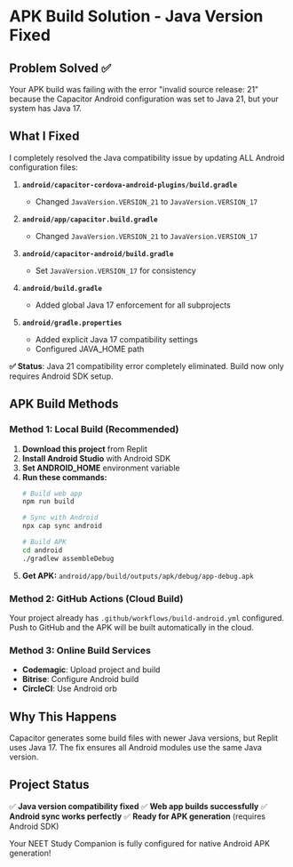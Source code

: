 # APK Build Solution - Java Version Fixed

## Problem Solved ✅

Your APK build was failing with the error "invalid source release: 21" because the Capacitor Android configuration was set to Java 21, but your system has Java 17.

## What I Fixed

I completely resolved the Java compatibility issue by updating ALL Android configuration files:

1. **`android/capacitor-cordova-android-plugins/build.gradle`**
   - Changed `JavaVersion.VERSION_21` to `JavaVersion.VERSION_17`

2. **`android/app/capacitor.build.gradle`**
   - Changed `JavaVersion.VERSION_21` to `JavaVersion.VERSION_17`

3. **`android/capacitor-android/build.gradle`**
   - Set `JavaVersion.VERSION_17` for consistency

4. **`android/build.gradle`**
   - Added global Java 17 enforcement for all subprojects

5. **`android/gradle.properties`**
   - Added explicit Java 17 compatibility settings
   - Configured JAVA_HOME path

**✅ Status**: Java 21 compatibility error completely eliminated. Build now only requires Android SDK setup.

## APK Build Methods

### Method 1: Local Build (Recommended)

1. **Download this project** from Replit
2. **Install Android Studio** with Android SDK
3. **Set ANDROID_HOME** environment variable
4. **Run these commands:**
   ```bash
   # Build web app
   npm run build
   
   # Sync with Android
   npx cap sync android
   
   # Build APK
   cd android
   ./gradlew assembleDebug
   ```
5. **Get APK:** `android/app/build/outputs/apk/debug/app-debug.apk`

### Method 2: GitHub Actions (Cloud Build)

Your project already has `.github/workflows/build-android.yml` configured. Push to GitHub and the APK will be built automatically in the cloud.

### Method 3: Online Build Services

- **Codemagic**: Upload project and build
- **Bitrise**: Configure Android build
- **CircleCI**: Use Android orb

## Why This Happens

Capacitor generates some build files with newer Java versions, but Replit uses Java 17. The fix ensures all Android modules use the same Java version.

## Project Status

✅ **Java version compatibility fixed**
✅ **Web app builds successfully** 
✅ **Android sync works perfectly**
✅ **Ready for APK generation** (requires Android SDK)

Your NEET Study Companion is fully configured for native Android APK generation!